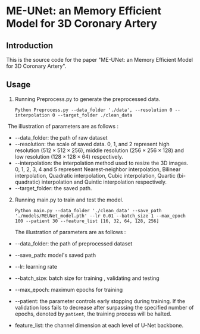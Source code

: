 # ME-UNet: an Memory Efficient Model for 3D Coronary Artery

## Introduction

This is the source code for the paper "ME-UNet: an Memory Efficient Model for 3D Coronary Artery". 

## Usage

1. Running Preprocess.py to generate the preprocessed data. 

   ```
   Python Preprocess.py --data_folder './data', --resolution 0 --interpolation 0 --target_folder ./clean_data
   ```

​	The illustration of parameters are as follows :

* --data_folder: the path of raw dataset
* --resolution: the scale of saved data. 0, 1, and 2 represent high resolution ($512\times 512\times 256$), middle resolution ($256\times 256\times 128$) and low resolution ($128\times 128\times 64$) respectively.
* --interpolation: the interpolation method used to resize the 3D images. 0, 1, 2, 3, 4 and 5 represent Nearest-neighbor interpolation, Bilinear interpolation, Quadratic interpolation, Cubic interpolation, Quartic (bi-quadratic) interpolation and Quintic interpolation respectively.
* --target_folder: the saved path.

2. Running main.py to train and test the model.

   ```
   Python main.py --data_folder './clean_data' --save_path './models/MEUNet_model.pth' --lr 0.01 --batch_size 1 --max_epoch 100 --patient 30 --feature_list [16, 32, 64, 128, 256]
   ```

   The illustration of parameters are as follows :

* --data_folder: the path of preprocessed dataset

* --save_path: model's saved path
* --lr: learning rate
* --batch_size: batch size for training , validating and testing
* --max_epoch: maximum epochs for training
* --patient: the parameter controls early stopping during training. If the validation loss fails to decrease after surpassing the specified number of epochs, denoted by `patient`, the training process will be halted.
* feature_list: the channel dimension at each level of U-Net backbone.

